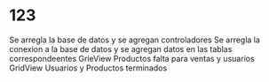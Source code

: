 # 123
Se arregla la base de datos y se agregan controladores
Se arregla la conexion a la base de datos y se agregan datos en las tablas correspondeentes
GrieView Productos falta para ventas y usuarios
GridView Usuarios y Productos terminados
